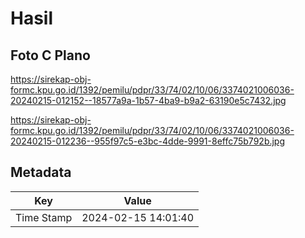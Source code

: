 # Hasil

## Foto C Plano

https://sirekap-obj-formc.kpu.go.id/1392/pemilu/pdpr/33/74/02/10/06/3374021006036-20240215-012152--18577a9a-1b57-4ba9-b9a2-63190e5c7432.jpg

https://sirekap-obj-formc.kpu.go.id/1392/pemilu/pdpr/33/74/02/10/06/3374021006036-20240215-012236--955f97c5-e3bc-4dde-9991-8effc75b792b.jpg


## Metadata

| Key        | Value               |
| ---------- | ------------------- |
| Time Stamp | 2024-02-15 14:01:40 |



